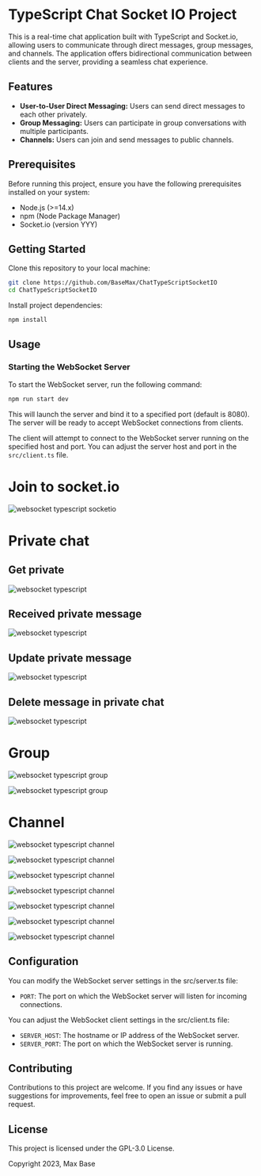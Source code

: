 # TypeScript Chat Socket IO Project

This is a real-time chat application built with TypeScript and Socket.io, allowing users to communicate through direct messages, group messages, and channels. The application offers bidirectional communication between clients and the server, providing a seamless chat experience.

## Features

- **User-to-User Direct Messaging:** Users can send direct messages to each other privately.
- **Group Messaging:** Users can participate in group conversations with multiple participants.
- **Channels:** Users can join and send messages to public channels.

## Prerequisites

Before running this project, ensure you have the following prerequisites installed on your system:

- Node.js (>=14.x)
- npm (Node Package Manager)
- Socket.io (version YYY)

## Getting Started

Clone this repository to your local machine:

```bash
git clone https://github.com/BaseMax/ChatTypeScriptSocketIO
cd ChatTypeScriptSocketIO
```

Install project dependencies:

```bash
npm install
```

## Usage

### Starting the WebSocket Server

To start the WebSocket server, run the following command:

```bash
npm run start dev
```

This will launch the server and bind it to a specified port (default is 8080). The server will be ready to accept WebSocket connections from clients.

The client will attempt to connect to the WebSocket server running on the specified host and port. You can adjust the server host and port in the `src/client.ts` file.

# Join to socket.io

![websocket typescript socketio](screenshots/addUser.png)

# Private chat

## Get private

![websocket typescript](screenshots/getPrivateChats.png)

## Received private message

![websocket typescript](screenshots/recivedPrivateMessage.png)

## Update private message

![websocket typescript](screenshots/updtePrivateMessage.png)

## Delete message in private chat

![websocket typescript](screenshots/deletMessageInPrivateChat.png)

# Group

![websocket typescript group](screenshots/creatGroup.png)

![websocket typescript group](screenshots/groupMessage.png)

# Channel

![websocket typescript channel](screenshots/adminSendMessageToChannel.png)

![websocket typescript channel](screenshots/deleteChannelMessage.png)

![websocket typescript channel](screenshots/editChannelMessage.png)

![websocket typescript channel](screenshots/getAllMessageInChannel.png)

![websocket typescript channel](screenshots/joinChannel.png)

![websocket typescript channel](screenshots/leaveChannel.png)

![websocket typescript channel](screenshots/usersSeeAdminMessages.png)

## Configuration

You can modify the WebSocket server settings in the src/server.ts file:

- `PORT`: The port on which the WebSocket server will listen for incoming connections.

You can adjust the WebSocket client settings in the src/client.ts file:

- `SERVER_HOST`: The hostname or IP address of the WebSocket server.
- `SERVER_PORT`: The port on which the WebSocket server is running.

## Contributing

Contributions to this project are welcome. If you find any issues or have suggestions for improvements, feel free to open an issue or submit a pull request.

## License

This project is licensed under the GPL-3.0 License.

Copyright 2023, Max Base
